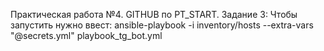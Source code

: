 Практическая работа №4. GITHUB по PT_START. Задание 3: Чтобы      запустить нужно ввест:
ansible-playbook -i inventory/hosts --extra-vars "@secrets.yml" playbook_tg_bot.yml
